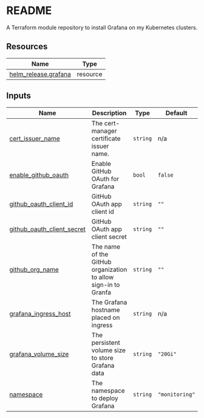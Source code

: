 # README
A Terraform module repository to install Grafana on my Kubernetes clusters.

<!-- BEGIN_TF_DOCS -->


## Resources

| Name | Type |
|------|------|
| [helm_release.grafana](https://registry.terraform.io/providers/hashicorp/helm/latest/docs/resources/release) | resource |

## Inputs

| Name | Description | Type | Default | Required |
|------|-------------|------|---------|:--------:|
| <a name="input_cert_issuer_name"></a> [cert\_issuer\_name](#input\_cert\_issuer\_name) | The cert-manager certificate issuer name. | `string` | n/a | yes |
| <a name="input_enable_github_oauth"></a> [enable\_github\_oauth](#input\_enable\_github\_oauth) | Enable GitHub OAuth for Grafana | `bool` | `false` | no |
| <a name="input_github_oauth_client_id"></a> [github\_oauth\_client\_id](#input\_github\_oauth\_client\_id) | GitHub OAuth app client id | `string` | `""` | no |
| <a name="input_github_oauth_client_secret"></a> [github\_oauth\_client\_secret](#input\_github\_oauth\_client\_secret) | GitHub OAuth app client secret | `string` | `""` | no |
| <a name="input_github_org_name"></a> [github\_org\_name](#input\_github\_org\_name) | The name of the GitHub organization to allow sign-in to Granfa | `string` | `""` | no |
| <a name="input_grafana_ingress_host"></a> [grafana\_ingress\_host](#input\_grafana\_ingress\_host) | The Grafana hostname placed on ingress | `string` | n/a | yes |
| <a name="input_grafana_volume_size"></a> [grafana\_volume\_size](#input\_grafana\_volume\_size) | The persistent volume size to store Grafana data | `string` | `"20Gi"` | no |
| <a name="input_namespace"></a> [namespace](#input\_namespace) | The namespace to deploy Grafana | `string` | `"monitoring"` | no |
<!-- END_TF_DOCS -->
